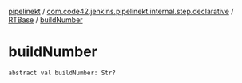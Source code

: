 [pipelinekt](../../index.md) / [com.code42.jenkins.pipelinekt.internal.step.declarative](../index.md) / [RTBase](index.md) / [buildNumber](./build-number.md)

# buildNumber

`abstract val buildNumber: Str?`
